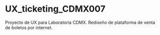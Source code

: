 # UX_ticketing_CDMX007
Proyecto de UX para Laboratoria CDMX. Rediseño de plataforma de venta de boletos por internet.
